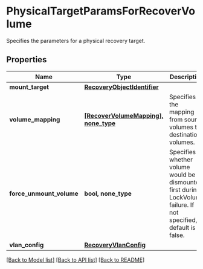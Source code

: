 # PhysicalTargetParamsForRecoverVolume

Specifies the parameters for a physical recovery target.

## Properties
Name | Type | Description | Notes
------------ | ------------- | ------------- | -------------
**mount_target** | [**RecoveryObjectIdentifier**](RecoveryObjectIdentifier.md) |  | 
**volume_mapping** | [**[RecoverVolumeMapping], none_type**](RecoverVolumeMapping.md) | Specifies the mapping from source volumes to destination volumes. | 
**force_unmount_volume** | **bool, none_type** | Specifies whether volume would be dismounted first during LockVolume failure. If not specified, default is false. | [optional] 
**vlan_config** | [**RecoveryVlanConfig**](RecoveryVlanConfig.md) |  | [optional] 

[[Back to Model list]](../README.md#documentation-for-models) [[Back to API list]](../README.md#documentation-for-api-endpoints) [[Back to README]](../README.md)


